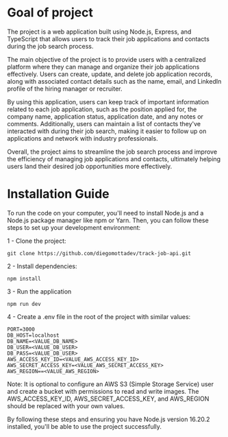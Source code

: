 # Goal of project

The project is a web application built using Node.js, Express, and TypeScript that allows users to track their job applications and contacts during the job search process.

The main objective of the project is to provide users with a centralized platform where they can manage and organize their job applications effectively. Users can create, update, and delete job application records, along with associated contact details such as the name, email, and LinkedIn profile of the hiring manager or recruiter.

By using this application, users can keep track of important information related to each job application, such as the position applied for, the company name, application status, application date, and any notes or comments. Additionally, users can maintain a list of contacts they've interacted with during their job search, making it easier to follow up on applications and network with industry professionals.

Overall, the project aims to streamline the job search process and improve the efficiency of managing job applications and contacts, ultimately helping users land their desired job opportunities more effectively.

# Installation Guide

To run the code on your computer, you'll need to install Node.js and a Node.js package manager like npm or Yarn. Then, you can follow these steps to set up your development environment:

  1 - Clone the project:

    git clone https://github.com/diegomottadev/track-job-api.git
  
  2 - Install dependencies:
    
    npm install
    
  3 - Run the application
  
    npm run dev

  4 - Create a .env file in the root of the project with similar values:

    PORT=3000
    DB_HOST=localhost
    DB_NAME=<VALUE_DB_NAME>
    DB_USER=<VALUE_DB_USER>
    DB_PASS=<VALUE_DB_USER>
    AWS_ACCESS_KEY_ID=<VALUE_AWS_ACCESS_KEY_ID>
    AWS_SECRET_ACCESS_KEY=<VALUE_AWS_SECRET_ACCESS_KEY>
    AWS_REGION==<VALUE_AWS_REGION>

  Note: It is optional to configure an AWS S3 (Simple Storage Service) user and create a bucket with permissions to read and write images. The AWS_ACCESS_KEY_ID, AWS_SECRET_ACCESS_KEY, and AWS_REGION should be replaced with your own values.

By following these steps and ensuring you have Node.js version 16.20.2 installed, you'll be able to use the project successfully.


